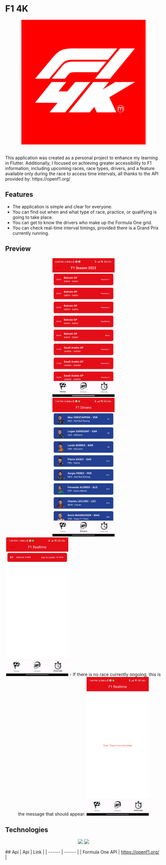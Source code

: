 <p align="center">
  <h1> F1 4K</h1>
</p>

<p align="center">
  <img src="lib/assets/F14KLogo.png" width="400">
</p>

<p>
  <br>
  This application was created as a personal project to enhance my learning in Flutter. Additionally, I focused on achieving greater accessibility to F1 information, including upcoming races, race types, drivers, and a feature available only during the race to access time intervals, all thanks to the API provided by: https://openf1.org/
</p>

## Features
- The application is simple and clear for everyone.
- You can find out when and what type of race, practice, or qualifying is going to take place.
- You can get to know the drivers who make up the Formula One grid.
- You can check real-time interval timings, provided there is a Grand Prix currently running.

## Preview

<p align="center">
  <img src="lib/assets/Preview/Home.jpg" width="200" >
<br>
  <img src="lib/assets/Preview/Drivers.jpg" width="200" >
<br>
  <img src="lib/assets/Preview/Realtime.jpg" width="200" >
- If there is no race currently ongoing, this is the message that should appear:
  <img src="lib/assets/Preview/RealtimeError.jpg" width="200" >
</p>

## Technologies
<p align="center">
  <img src="https://img.shields.io/badge/Flutter-02569B?style=for-the-badge&logo=flutter&logoColor=white" />
  <img src="https://img.shields.io/badge/Dart-0175C2?style=for-the-badge&logo=dart&logoColor=white" />
</p>
## Api
| Api | Link |
| ------ | ------ |
| Formula One API | <a href = "https://openf1.org/"> https://openf1.org/ </a>| 

